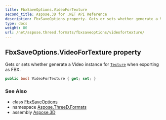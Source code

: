 ```yaml
---
title: FbxSaveOptions.VideoForTexture
second_title: Aspose.3D for .NET API Reference
description: FbxSaveOptions property. Gets or sets whether generate a Video instance for Texture when exporting as FBX
type: docs
weight: 80
url: /net/aspose.threed.formats/fbxsaveoptions/videofortexture/
---
```

## FbxSaveOptions.VideoForTexture property

Gets or sets whether generate a Video instance for [`Texture`](../../../aspose.threed.shading/texture/) when exporting as FBX.

```csharp
public bool VideoForTexture { get; set; }
```

### See Also

* class [FbxSaveOptions](../)
* namespace [Aspose.ThreeD.Formats](../../fbxsaveoptions/)
* assembly [Aspose.3D](../../../)


